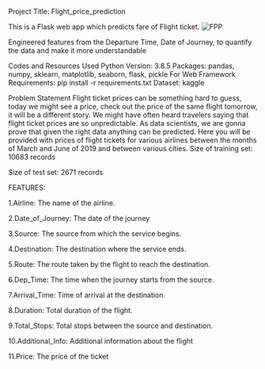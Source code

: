 Project Title: Flight_price_prediction

This is a Flask web app which predicts fare of Flight ticket.
![FPP](https://user-images.githubusercontent.com/81403919/139921546-5a937d4d-e40c-4cfe-882b-d7a9dc20476a.png)




Engineered features from the Departure Time, Date of Journey, to quantify the data and make it more understandable


Codes and Resources Used
Python Version: 3.8.5
Packages: pandas, numpy, sklearn, matplotlib, seaborn, flask, pickle
For Web Framework Requirements: pip install -r requirements.txt
Dataset: kaggle

Problem Statement
Flight ticket prices can be something hard to guess, today we might see a price, check out the price of the same
flight tomorrow, it will be a different story. We might have often heard travelers saying that flight ticket prices are
so unpredictable. As data scientists, we are gonna prove that given the right data anything can be predicted. Here 
you will be provided with prices of flight tickets for various airlines between the months of March and June of
2019 and between various cities. Size of training set: 10683 records

Size of test set: 2671 records

FEATURES:

1.Airline: The name of the airline.

2.Date_of_Journey: The date of the journey

3.Source: The source from which the service begins.

4.Destination: The destination where the service ends.

5.Route: The route taken by the flight to reach the destination.

6.Dep_Time: The time when the journey starts from the source.

7.Arrival_Time: Time of arrival at the destination.

8.Duration: Total duration of the flight.

9.Total_Stops: Total stops between the source and destination.

10.Additional_Info: Additional information about the flight

11.Price: The price of the ticket

